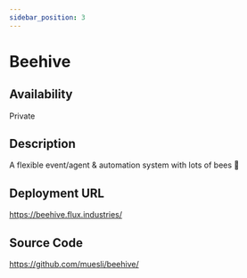 ```yaml
---
sidebar_position: 3
---
```


# Beehive

## Availability
Private

## Description
A flexible event/agent & automation system with lots of bees 🐝

## Deployment URL
https://beehive.flux.industries/

## Source Code
https://github.com/muesli/beehive/